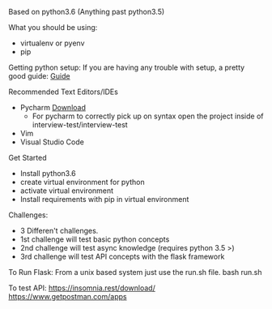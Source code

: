 Based on python3.6 (Anything past python3.5)

What you should be using:
* virtualenv or pyenv
* pip

Getting python setup:
If you are having any trouble with setup, a pretty good guide: [Guide](https://chriswarrick.com/blog/2017/07/03/setting-up-a-python-development-environment/)

Recommended Text Editors/IDEs
* Pycharm [Download](https://www.jetbrains.com/pycharm/)
    * For pycharm to correctly pick up on syntax open the project inside of interview-test/interview-test
* Vim
* Visual Studio Code

Get Started
* Install python3.6
* create virtual environment for python
* activate virtual environment
* Install requirements with pip in virtual environment

Challenges:
* 3 Differen't challenges. 
* 1st challenge will test basic python concepts
* 2nd challenge will test async knowledge (requires python 3.5 >)
* 3rd challenge will test API concepts with the flask framework


To Run Flask:
From a unix based system just use the run.sh file.
bash run.sh

To test API:
https://insomnia.rest/download/
https://www.getpostman.com/apps